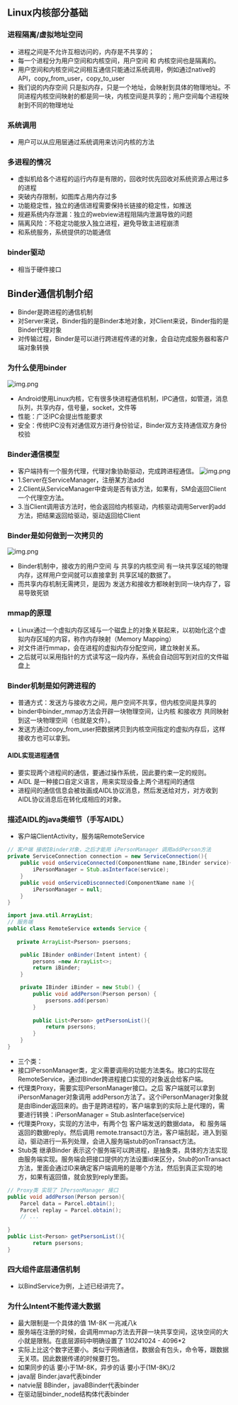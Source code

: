 ## Linux内核部分基础
### 进程隔离/虚拟地址空间
- 进程之间是不允许互相访问的，内存是不共享的；
- 每一个进程分为用户空间和内核空间，用户空间 和 内核空间也是隔离的。
- 用户空间和内核空间之间相互通信只能通过系统调用，例如通过native的API，copy_from_user，copy_to_user
- 我们说的内存空间 只是拟内存，只是一个地址，会映射到具体的物理地址。不同进程内核空间映射的都是同一块，内核空间是共享的；用户空间每个进程映射到不同的物理地址


### 系统调用
- 用户可以从应用层通过系统调用来访问内核的方法

### 多进程的情况
- 虚拟机给各个进程的运行内存是有限的，回收时优先回收对系统资源占用过多的进程
- 突破内存限制，如图库占用内存过多
- 功能稳定性，独立的通信进程需要保持长链接的稳定性，如推送
- 规避系统内存泄漏：独立的webview进程阻隔内泄漏导致的问题
- 隔离风险：不稳定功能放入独立进程，避免导致主进程崩溃
- 和系统服务，系统提供的功能通信

### binder驱动
- 相当于硬件接口

## Binder通信机制介绍
- Binder是跨进程的通信机制
- 对Server来说，Binder指的是Binder本地对象，对Client来说，Binder指的是Binder代理对象
- 对传输过程，Binder是可以进行跨进程传递的对象，会自动完成服务器和客户端对象转换

### 为什么使用binder
![img.png](resource/Binder性能.png)
- Android使用Linux内核，它有很多快进程通信机制，IPC通信，如管道，消息队列，共享内存，信号量，socket，文件等
- 性能：广泛IPC会提出性能要求
- 安全：传统IPC没有对通信双方进行身份验证，Binder双方支持通信双方身份校验

### Binder通信模型
- 客户端持有一个服务代理，代理对象协助驱动，完成跨进程通信。
![img.png](resource/Binder机制.png)
- 1.Server在ServiceManager，注册某方法add
- 2.Client从ServiceManager中查询是否有该方法，如果有，SM会返回Client一个代理空方法。
- 3.当Client调用该方法时，他会返回给内核驱动，内核驱动调用Server的add方法，把结果返回给驱动，驱动返回给Client

### Binder是如何做到一次拷贝的
![img.png](resource/Binder机制跨进程.png)
- Binder机制中，接收方的用户空间 与 共享的内核空间 有一块共享区域的物理内存，这样用户空间就可以直接拿到 共享区域的数据了。
- 而共享内存机制无需拷贝，是因为 发送方和接收方都映射到同一块内存了，容易导致死锁

### mmap的原理
- Linux通过一个虚拟内存区域与一个磁盘上的对象关联起来，以初始化这个虚拟内存区域的内容，称作内存映射（Memory Mapping）
- 对文件进行mmap，会在进程的虚拟内存分配空间，建立映射关系。
- 之后就可以采用指针的方式读写这一段内存，系统会自动回写到对应的文件磁盘上

### Binder机制是如何跨进程的
- 普通方式：发送方与接收方之间，用户空间不共享，但内核空间是共享的
- binder中binder_mmap方法会开辟一块物理空间，让内核 和接收方 共同映射到这一块物理空间（也就是文件）。
- 发送方通过copy_from_user把数据拷贝到内核空间指定的虚拟内存后，这样 接收方也可以拿到。

#### AIDL实现进程通信
- 要实现两个进程间的通信，要通过操作系统，因此要约束一定的规则。
- AIDL 是一种接口自定义语言，用来实现设备上两个进程间的通信
- 进程间的通信信息会被妆画成AIDL协议消息，然后发送给对方，对方收到AIDL协议消息后在转化成相应的对象。


### 描述AIDL的java类细节（手写AIDL）
- 客户端ClientActivity，服务端RemoteService
```java
// 客户端 接收IBinder对象，之后才能用 iPersonManager 调用addPerson方法
private ServiceConnection connection = new ServiceConnection(){
    public void onServiceConnected(ComponentName name,IBinder service){
        iPersonManager = Stub.asInterface(service);
    }
    public void onServiceDisconnected(ComponentName name ){
        iPersonManager = null;
    }
}

```
```java
import java.util.ArrayList;
// 服务端
public class RemoteService extends Service {
    
   private ArrayList<Pserson> psersons;

    public IBinder onBinder(Intent intent) {
        persons =new ArrayList<>;
        return iBinder;
    }

    private IBinder iBinder = new Stub() {
        public void addPerson(Pserson person) {
            psersons.add(person)
        }
        
        public List<Person> getPsersonList(){
            return psersons;
        }
    }
}
```
- 三个类：
- 接口IPersonManager类，定义需要调用的功能方法类名。接口的实现在RemoteService，通过IBinder跨进程接口实现的对象返会给客户端。
- 代理类Proxy，需要实现IPersonManager接口。之后 客户端就可以拿到iPersonManager对象调用 addPerson方法了。这个iPersonManager对象就是由IBinder返回来的。由于是跨进程的，客户端拿到的实际上是代理的，需要进行转换：iPersonManager = Stub.asInterface(service)
- 代理类Proxy，实现的方法中，有两个包 客户端发送的数据data， 和 服务端返回的数据reply。然后调用 remote.transact()方法，客户端刮起，进入到驱动，驱动进行一系列处理，会进入服务端stub的onTransact方法。
- Stub类 继承Binder 表示这个服务端可以跨进程，是抽象类，具体的方法实现由服务端实现。服务端会把接口提供的方法设置id来区分，Stub的onTransact方法，里面会通过ID来确定客户端调用的是哪个方法，然后到真正实现的地方，如果有返回值，就会放到reply里面。
```java
// Proxy类 实现了 IPersonManager 接口
public void addPerson(Person person){
    Parcel data = Parcel.obtain();
    Parcel replay = Parcel.obtain();
    // ...
        
}
public List<Person> getPsersonList(){
        return psersons;
}
```

### 四大组件底层通信机制
- 以BindService为例，上述已经讲完了。

### 为什么Intent不能传递大数据
- 最大限制是一个具体的值 1M-8K 一兆减八k
- 服务端在注册的时候，会调用mmap方法去开辟一块共享空间，这块空间的大小就是限制。在底层源码中明确设置了 1*1024*1024 - 4096*2
- 实际上比这个数字还要小。类似于网络通信，数据会有包头，命令等，跟数据无关项。因此数据传递的时候要打包。
- 如果同步的话 要小于1M-8K，异步的话 要小于(1M-8K)/2
- java层 Binder.java代表binder
- natvie层 BBinder，javaBBinder代表binder
- 在驱动层binder_node结构体代表binder



